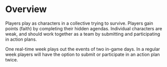 # Overview

Players play as characters in a collective trying to survive.
Players gain points (faith) by completing their hidden agendas.
Individual characters are weak, and should work together as a team by submitting and participating in action plans.

One real-time week plays out the events of two in-game days.
In a regular week players will have the option to submit or participate in an action plan twice.
